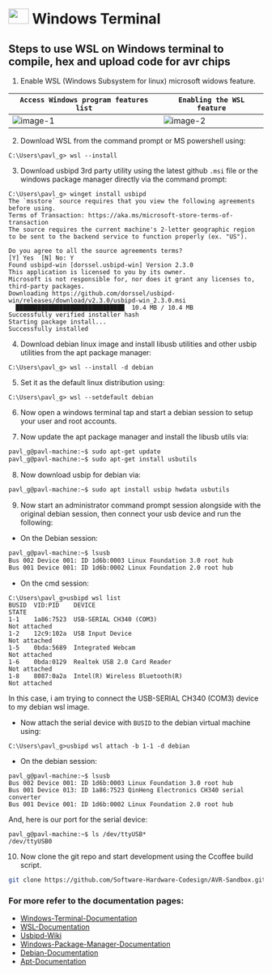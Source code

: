 # <img src="https://user-images.githubusercontent.com/60224159/193262155-bf82f982-e84d-4af4-835f-152c8e923f60.png" width="40" height="30"> Windows Terminal
## Steps to use WSL on Windows terminal to compile, hex and upload code for avr chips

1) Enable WSL (Windows Subsystem for linux) microsoft widows feature.

| `Access Windows program features list` | `Enabling the WSL feature` |
|---------------------------------------|-----------------------------|
| ![image-1](https://user-images.githubusercontent.com/60224159/193261736-e008010f-1cc3-4996-8881-93f3e0919d07.png) | ![image-2](https://user-images.githubusercontent.com/60224159/193261758-483a1058-ed42-46d4-a196-b4f4c6cd13e9.png) |

2) Download WSL from the command prompt or MS powershell using:

```
C:\Users\pavl_g> wsl --install
```

3) Download usbipd 3rd party utility using the latest github `.msi` file or the windows package manager directly via the command prompt:

```
C:\Users\pavl_g> winget install usbipd
The `msstore` source requires that you view the following agreements before using.
Terms of Transaction: https://aka.ms/microsoft-store-terms-of-transaction
The source requires the current machine's 2-letter geographic region to be sent to the backend service to function properly (ex. "US").

Do you agree to all the source agreements terms?
[Y] Yes  [N] No: Y
Found usbipd-win [dorssel.usbipd-win] Version 2.3.0
This application is licensed to you by its owner.
Microsoft is not responsible for, nor does it grant any licenses to, third-party packages.
Downloading https://github.com/dorssel/usbipd-win/releases/download/v2.3.0/usbipd-win_2.3.0.msi
  ██████████████████████████████  10.4 MB / 10.4 MB
Successfully verified installer hash
Starting package install...
Successfully installed
```

4) Download debian linux image and install libusb utilities and other usbip utilities from the apt package manager: 

```
C:\Users\pavl_g> wsl --install -d debian
```

5) Set it as the default linux distribution using: 

```
C:\Users\pavl_g> wsl --setdefault debian
```

6) Now open a windows terminal tap and start a debian session to setup your user and root accounts.

7) Now update the apt package manager and install the libusb utils via:

```bash
pavl_g@pavl-machine:~$ sudo apt-get update
pavl_g@pavl-machine:~$ sudo apt-get install usbutils
```

8) Now download usbip for debian via: 

```bash
pavl_g@pavl-machine:~$ sudo apt install usbip hwdata usbutils
```

9) Now start an administrator command prompt session alongside with the original debian session, then connect your usb device and run the following: 


- On the Debian session:
```bash
pavl_g@pavl-machine:~$ lsusb
Bus 002 Device 001: ID 1d6b:0003 Linux Foundation 3.0 root hub
Bus 001 Device 001: ID 1d6b:0002 Linux Foundation 2.0 root hub
```

- On the cmd session:
```
C:\Users\pavl_g>usbipd wsl list
BUSID  VID:PID    DEVICE                                                        STATE
1-1    1a86:7523  USB-SERIAL CH340 (COM3)                                       Not attached
1-2    12c9:102a  USB Input Device                                              Not attached
1-5    0bda:5689  Integrated Webcam                                             Not attached
1-6    0bda:0129  Realtek USB 2.0 Card Reader                                   Not attached
1-8    8087:0a2a  Intel(R) Wireless Bluetooth(R)                                Not attached
```
In this case, i am trying to connect the USB-SERIAL CH340 (COM3) device to my debian wsl image.

- Now attach the serial device with `BUSID` to the debian virtual machine using:
```
C:\Users\pavl_g>usbipd wsl attach -b 1-1 -d debian
```

- On the debian session:
```
pavl_g@pavl-machine:~$ lsusb
Bus 002 Device 001: ID 1d6b:0003 Linux Foundation 3.0 root hub
Bus 001 Device 013: ID 1a86:7523 QinHeng Electronics CH340 serial converter
Bus 001 Device 001: ID 1d6b:0002 Linux Foundation 2.0 root hub
```
And, here is our port for the serial device: 
```
pavl_g@pavl-machine:~$ ls /dev/ttyUSB*
/dev/ttyUSB0
```

10) Now clone the git repo and start development using the Ccoffee build script.

```bash
git clone https://github.com/Software-Hardware-Codesign/AVR-Sandbox.git
```

### For more refer to the documentation pages:
- [Windows-Terminal-Documentation](https://learn.microsoft.com/en-us/windows/terminal/)
- [WSL-Documentation](https://learn.microsoft.com/en-us/windows/wsl/)
- [Usbipd-Wiki](https://github.com/dorssel/usbipd-win/wiki)
- [Windows-Package-Manager-Documentation](https://learn.microsoft.com/en-us/windows/package-manager/winget/)
- [Debian-Documentation](https://wiki.debian.org/FrontPage)
- [Apt-Documentation](https://wiki.debian.org/Apt)
